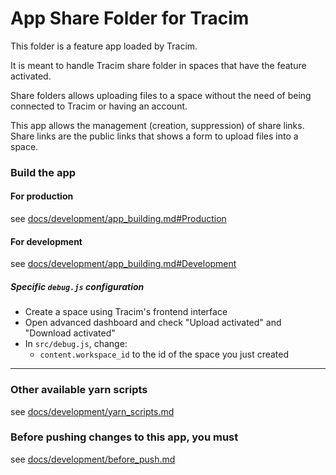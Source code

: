 App Share Folder for Tracim
===================

This folder is a feature app loaded by Tracim.

It is meant to handle Tracim share folder in spaces that have the feature activated.

Share folders allows uploading files to a space without the need of being connected to Tracim or having an account.

This app allows the management (creation, suppression) of share links. Share links are the public links that shows a form to upload files into a space.


### Build the app

#### For production

see [docs/development/app_building.md#Production](/docs/development/app_building.md#production)

#### For development

see [docs/development/app_building.md#Development](/docs/development/app_building.md#development)

##### Specific `debug.js` configuration

- Create a space using Tracim's frontend interface
- Open advanced dashboard and check "Upload activated" and "Download activated"
- In `src/debug.js`, change:
  - `content.workspace_id` to the id of the space you just created

___

### Other available yarn scripts

see [docs/development/yarn_scripts.md](/docs/development/advanced/yarn_scripts.md)

### Before pushing changes to this app, you must

see [docs/development/before_push.md](/docs/development/before_push.md)
